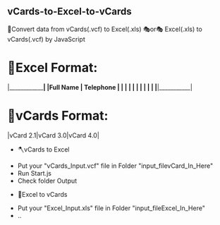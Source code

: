 ## vCards-to-Excel-to-vCards
🎈Convert data from vCards(.vcf) to Excel(.xls) 🎭or🎭 Excel(.xls) to vCards(.vcf) by JavaScript

# 📕Excel Format:
|______________________|
|Full Name | Telephone |
|          |           |
|          |           |
|          |           |
|__________|___________|

# 📙vCards Format:
|vCard 2.1|vCard 3.0|vCard 4.0|

* 🪓vCards to Excel
- Put your "vCards_Input.vcf" file in Folder "input_filevCard_In_Here"
- Run Start.js
- Check folder Output
* 🔨Excel to vCards
- Put your "Excel_Input.xls" file in Folder "input_fileExcel_In_Here"
- ..